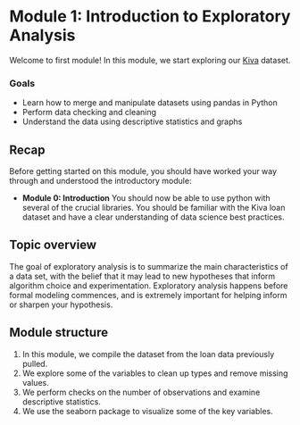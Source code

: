 Module 1: Introduction to Exploratory Analysis
=====

Welcome to first module! In this module, we start exploring our [Kiva](https://www.kiva.org/) dataset.

### Goals

- Learn how to merge and manipulate datasets using pandas in Python
- Perform data checking and cleaning
- Understand the data using descriptive statistics and graphs

Recap
-----
Before getting started on this module, you should have worked your way through and understood the introductory module:

- **Module 0: Introduction**
You should now be able to use python with several of the crucial libraries. You should be familiar with the Kiva loan dataset and have a clear understanding of data science best practices.

Topic overview
----

The goal of exploratory analysis is to summarize the main characteristics of a data set, with the belief that it may lead to new hypotheses that inform algorithm choice and experimentation. Exploratory analysis happens before formal modeling commences, and is extremely important for helping inform or sharpen your hypothesis.

Module structure
----

1. In this module, we compile the dataset from the loan data previously pulled. 
2. We explore some of the variables to clean up types and remove missing values. 
3. We perform checks on the number of observations and examine descriptive statistics.
4. We use the seaborn package to visualize some of the key variables.


